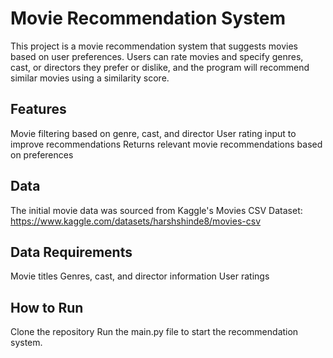 # Movie Recommendation System
This project is a movie recommendation system that suggests movies based on user preferences.
Users can rate movies and specify genres, cast, or directors they prefer or dislike, and the program will recommend similar movies using a similarity score.

## Features
Movie filtering based on genre, cast, and director
User rating input to improve recommendations
Returns relevant movie recommendations based on preferences

## Data
The initial movie data was sourced from Kaggle's Movies CSV Dataset: https://www.kaggle.com/datasets/harshshinde8/movies-csv

## Data Requirements
Movie titles
Genres, cast, and director information
User ratings

## How to Run
Clone the repository
Run the main.py file to start the recommendation system.
